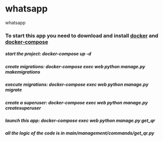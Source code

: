 # whatsapp
whatsapp

### To start this app you need to download and install [docker](https://docs.docker.com/engine/install/) and [docker-compose](https://docs.docker.com/compose/install/)

##### start the project: docker-compose up -d
##### create migrations: docker-compose exec web python manage.py makemigrations
##### execute migrations: docker-compose exec web python manage.py migrate
##### create a superuser: docker-compose exec web python manage.py createsuperuser
##### launch this app: docker-compose exec web python manage.py get_qr

##### all the logic of the code is in main/management/commands/get_qr.py
